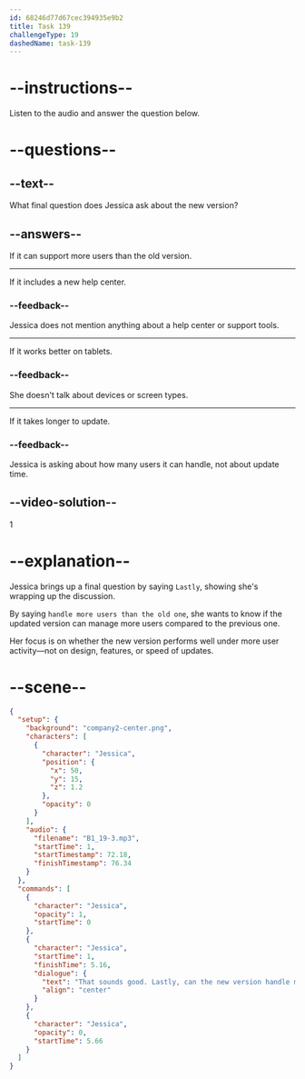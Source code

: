 ```yaml
---
id: 68246d77d67cec394935e9b2
title: Task 139
challengeType: 19
dashedName: task-139
---
```


<!-- (Audio) Jessica: That sounds good. Lastly, can the new version handle more users than the old one? -->

# --instructions--

Listen to the audio and answer the question below.

# --questions--

## --text--

What final question does Jessica ask about the new version?

## --answers--

If it can support more users than the old version.

---

If it includes a new help center.

### --feedback--

Jessica does not mention anything about a help center or support tools.

---

If it works better on tablets.

### --feedback--

She doesn't talk about devices or screen types.

---

If it takes longer to update.

### --feedback--

Jessica is asking about how many users it can handle, not about update time.

## --video-solution--

1

# --explanation--

Jessica brings up a final question by saying `Lastly`, showing she's wrapping up the discussion.

By saying `handle more users than the old one`, she wants to know if the updated version can manage more users compared to the previous one.

Her focus is on whether the new version performs well under more user activity—not on design, features, or speed of updates.

# --scene--

```json
{
  "setup": {
    "background": "company2-center.png",
    "characters": [
      {
        "character": "Jessica",
        "position": {
          "x": 50,
          "y": 15,
          "z": 1.2
        },
        "opacity": 0
      }
    ],
    "audio": {
      "filename": "B1_19-3.mp3",
      "startTime": 1,
      "startTimestamp": 72.18,
      "finishTimestamp": 76.34
    }
  },
  "commands": [
    {
      "character": "Jessica",
      "opacity": 1,
      "startTime": 0
    },
    {
      "character": "Jessica",
      "startTime": 1,
      "finishTime": 5.16,
      "dialogue": {
        "text": "That sounds good. Lastly, can the new version handle more users than the old one?",
        "align": "center"
      }
    },
    {
      "character": "Jessica",
      "opacity": 0,
      "startTime": 5.66
    }
  ]
}
```
